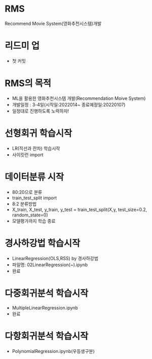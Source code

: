 # RMS
Recommend Movie System(영화추천시스템)개발

# 리드미 업
- 첫 커밋

# RMS의 목적
- ML을 활용한 영화추천시스템 개발(Recommendation Moive System)
- 개발일정 : 3-4일(시작일:2022014~ 종료예정일:20220107)
- 일정대로 진행하도록 노력하자!

# 선형회귀 학습시작
- LR(직선과 잔차) 학습시작
- 사이킷런 import

# 데이터분류 시작
 - 80:20으로 분류
 - train_test_split import
 - 8:2 분류방법
 - X_train, X_test, y_train, y_test = train_test_split(X,y, test_size=0.2, random_state=0)
 - 모델평가까지 학습 종료


# 경사하강법 학습시작
- LinearRegression(OLS,RSS) by 경사하강법 
- 파일명: 02LinearRegression(~).ipynb
- 완료
  
# 다중회귀분석 학습시작
- MultipleLinearRegression.ipynb
- 완료

# 다항회귀분석 학습시작
- PolynomialRegression.ipynb(우등생구분)